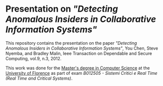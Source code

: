 # Presentation on *"Detecting Anomalous Insiders in Collaborative Information Systems"*

This repository contains the presentation on the paper *"Detecting Anomalous Insiders in Collaborative Information Systems"*, You Chen, Steve Nyemba, and Bradley Malin, Ieee Transaction on Dependable and Secure Computing, vol.9, n.3, 2012.

This work was done for the [Master's degree in Computer Science](https://www.informaticamagistrale.unifi.it/) at the [University of Florence](https://www.unifi.it/) as part of exam *B012505 - Sistemi Critici e Real Time (Real Time and Critical Systems)*.
